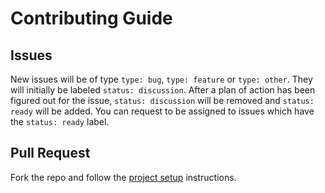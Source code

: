 # Contributing Guide

## Issues

New issues will be of type ```type: bug```, ```type: feature``` or ```type: other```. They will initially be labeled ```status: discussion```. After a plan of action has been figured out for the issue, ```status: discussion``` will be removed and ```status: ready``` will be added. You can request to be assigned to issues which have the ```status: ready``` label.

## Pull Request

Fork the repo and follow the [project setup](https://github.com/ayushmxn/auto-bot/blob/master/.github/DOCUMENTATION.md#project-setup) instructions.